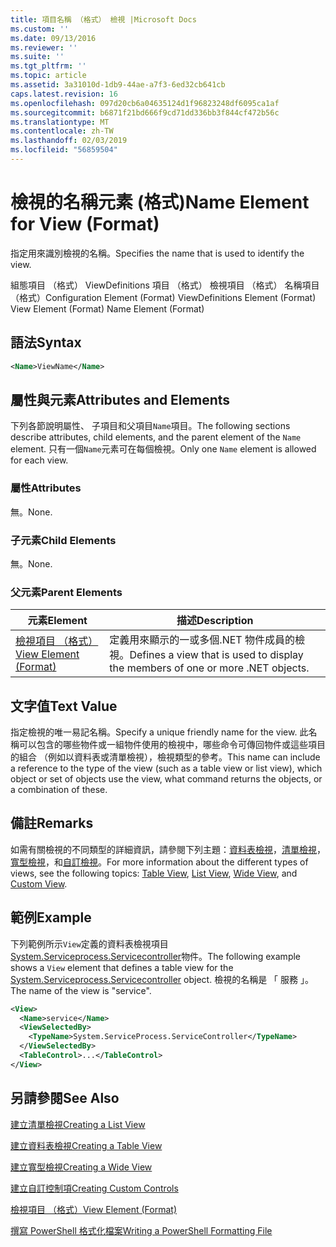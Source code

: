```yaml
---
title: 項目名稱 （格式） 檢視 |Microsoft Docs
ms.custom: ''
ms.date: 09/13/2016
ms.reviewer: ''
ms.suite: ''
ms.tgt_pltfrm: ''
ms.topic: article
ms.assetid: 3a31010d-1db9-44ae-a7f3-6ed32cb641cb
caps.latest.revision: 16
ms.openlocfilehash: 097d20cb6a04635124d1f96823248df6095ca1af
ms.sourcegitcommit: b6871f21bd666f9cd71dd336bb3f844cf472b56c
ms.translationtype: MT
ms.contentlocale: zh-TW
ms.lasthandoff: 02/03/2019
ms.locfileid: "56859504"
---
```

# <a name="name-element-for-view-format"></a><span data-ttu-id="f2f09-102">檢視的名稱元素 (格式)</span><span class="sxs-lookup"><span data-stu-id="f2f09-102">Name Element for View (Format)</span></span>

<span data-ttu-id="f2f09-103">指定用來識別檢視的名稱。</span><span class="sxs-lookup"><span data-stu-id="f2f09-103">Specifies the name that is used to identify the view.</span></span>

<span data-ttu-id="f2f09-104">組態項目 （格式） ViewDefinitions 項目 （格式） 檢視項目 （格式） 名稱項目 （格式）</span><span class="sxs-lookup"><span data-stu-id="f2f09-104">Configuration Element (Format) ViewDefinitions Element (Format) View Element (Format) Name Element (Format)</span></span>

## <a name="syntax"></a><span data-ttu-id="f2f09-105">語法</span><span class="sxs-lookup"><span data-stu-id="f2f09-105">Syntax</span></span>

```xml
<Name>ViewName</Name>
```

## <a name="attributes-and-elements"></a><span data-ttu-id="f2f09-106">屬性與元素</span><span class="sxs-lookup"><span data-stu-id="f2f09-106">Attributes and Elements</span></span>

<span data-ttu-id="f2f09-107">下列各節說明屬性、 子項目和父項目`Name`項目。</span><span class="sxs-lookup"><span data-stu-id="f2f09-107">The following sections describe attributes, child elements, and the parent element of the `Name` element.</span></span> <span data-ttu-id="f2f09-108">只有一個`Name`元素可在每個檢視。</span><span class="sxs-lookup"><span data-stu-id="f2f09-108">Only one `Name` element is allowed for each view.</span></span>

### <a name="attributes"></a><span data-ttu-id="f2f09-109">屬性</span><span class="sxs-lookup"><span data-stu-id="f2f09-109">Attributes</span></span>

<span data-ttu-id="f2f09-110">無。</span><span class="sxs-lookup"><span data-stu-id="f2f09-110">None.</span></span>

### <a name="child-elements"></a><span data-ttu-id="f2f09-111">子元素</span><span class="sxs-lookup"><span data-stu-id="f2f09-111">Child Elements</span></span>

<span data-ttu-id="f2f09-112">無。</span><span class="sxs-lookup"><span data-stu-id="f2f09-112">None.</span></span>

### <a name="parent-elements"></a><span data-ttu-id="f2f09-113">父元素</span><span class="sxs-lookup"><span data-stu-id="f2f09-113">Parent Elements</span></span>

|<span data-ttu-id="f2f09-114">元素</span><span class="sxs-lookup"><span data-stu-id="f2f09-114">Element</span></span>|<span data-ttu-id="f2f09-115">描述</span><span class="sxs-lookup"><span data-stu-id="f2f09-115">Description</span></span>|
|-------------|-----------------|
|[<span data-ttu-id="f2f09-116">檢視項目 （格式）</span><span class="sxs-lookup"><span data-stu-id="f2f09-116">View Element (Format)</span></span>](./view-element-format.md)|<span data-ttu-id="f2f09-117">定義用來顯示的一或多個.NET 物件成員的檢視。</span><span class="sxs-lookup"><span data-stu-id="f2f09-117">Defines a view that is used to display the members of one or more .NET objects.</span></span>|

## <a name="text-value"></a><span data-ttu-id="f2f09-118">文字值</span><span class="sxs-lookup"><span data-stu-id="f2f09-118">Text Value</span></span>

<span data-ttu-id="f2f09-119">指定檢視的唯一易記名稱。</span><span class="sxs-lookup"><span data-stu-id="f2f09-119">Specify a unique friendly name for the view.</span></span> <span data-ttu-id="f2f09-120">此名稱可以包含的哪些物件或一組物件使用的檢視中，哪些命令可傳回物件或這些項目的組合 （例如以資料表或清單檢視），檢視類型的參考。</span><span class="sxs-lookup"><span data-stu-id="f2f09-120">This name can include a reference to the type of the view (such as a table view or list view), which object or set of objects use the view, what command returns the objects, or a combination of these.</span></span>

## <a name="remarks"></a><span data-ttu-id="f2f09-121">備註</span><span class="sxs-lookup"><span data-stu-id="f2f09-121">Remarks</span></span>

<span data-ttu-id="f2f09-122">如需有關檢視的不同類型的詳細資訊，請參閱下列主題：[資料表檢視](./creating-a-table-view.md)，[清單檢視](./creating-a-list-view.md)，[寬型檢視](./creating-a-wide-view.md)，和[自訂檢視](./creating-custom-controls.md)。</span><span class="sxs-lookup"><span data-stu-id="f2f09-122">For more information about the different types of views, see the following topics: [Table View](./creating-a-table-view.md), [List View](./creating-a-list-view.md), [Wide View](./creating-a-wide-view.md), and [Custom View](./creating-custom-controls.md).</span></span>

## <a name="example"></a><span data-ttu-id="f2f09-123">範例</span><span class="sxs-lookup"><span data-stu-id="f2f09-123">Example</span></span>

<span data-ttu-id="f2f09-124">下列範例所示`View`定義的資料表檢視項目[System.Serviceprocess.Servicecontroller](/dotnet/api/System.ServiceProcess.ServiceController)物件。</span><span class="sxs-lookup"><span data-stu-id="f2f09-124">The following example shows a `View` element that defines a table view for the [System.Serviceprocess.Servicecontroller](/dotnet/api/System.ServiceProcess.ServiceController) object.</span></span> <span data-ttu-id="f2f09-125">檢視的名稱是 「 服務 」。</span><span class="sxs-lookup"><span data-stu-id="f2f09-125">The name of the view is "service".</span></span>

```xml
<View>
  <Name>service</Name>
  <ViewSelectedBy>
    <TypeName>System.ServiceProcess.ServiceController</TypeName>
  </ViewSelectedBy>
  <TableControl>...</TableControl>
</View>

```

## <a name="see-also"></a><span data-ttu-id="f2f09-126">另請參閱</span><span class="sxs-lookup"><span data-stu-id="f2f09-126">See Also</span></span>

[<span data-ttu-id="f2f09-127">建立清單檢視</span><span class="sxs-lookup"><span data-stu-id="f2f09-127">Creating a List View</span></span>](./creating-a-list-view.md)

[<span data-ttu-id="f2f09-128">建立資料表檢視</span><span class="sxs-lookup"><span data-stu-id="f2f09-128">Creating a Table View</span></span>](./creating-a-table-view.md)

[<span data-ttu-id="f2f09-129">建立寬型檢視</span><span class="sxs-lookup"><span data-stu-id="f2f09-129">Creating a Wide View</span></span>](./creating-a-wide-view.md)

[<span data-ttu-id="f2f09-130">建立自訂控制項</span><span class="sxs-lookup"><span data-stu-id="f2f09-130">Creating Custom Controls</span></span>](./creating-custom-controls.md)

[<span data-ttu-id="f2f09-131">檢視項目 （格式）</span><span class="sxs-lookup"><span data-stu-id="f2f09-131">View Element (Format)</span></span>](./view-element-format.md)

[<span data-ttu-id="f2f09-132">撰寫 PowerShell 格式化檔案</span><span class="sxs-lookup"><span data-stu-id="f2f09-132">Writing a PowerShell Formatting File</span></span>](./writing-a-powershell-formatting-file.md)
